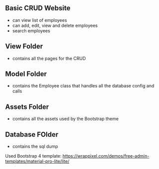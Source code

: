 ## Basic CRUD Website

- can view list of employees  
- can add, edit, view and delete employees
- search employees

## View Folder
- contains all the pages for the CRUD

## Model Folder
- contains the Employee class that handles all the database config and calls

## Assets Folder
- contains all the assets used by the Bootstrap theme

## Database FOlder
- contains the sql dump

Used Bootstrap 4 template: https://wrappixel.com/demos/free-admin-templates/material-pro-lite/lite/
